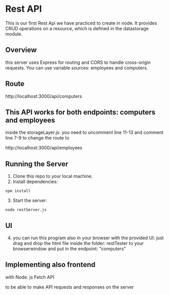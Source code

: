 # Rest API

This is our first Rest Api we have practiced to create in node. It provides CRUD operations on a resource, which is defined in the datastorage module.

## Overview

this server uses Express for routing and CORS to handle cross-origin requests. You can use variable sources: employees and computers.

## Route

http://localhost:3000/api/computers

## This API works for both endpoints: computers and employees

inside the storageLayer.js: you need to uncomment line 11-13 and comment line 7-9
to change the route to

http://localhost:3000/api/employees

## Running the Server

1. Clone this repo to your local machine.
2. Install dependencies:

```shell
npm install
```

3. Start the server:

```shell
node restServer.js
```

## UI

4. you can run this program also in your browser with the provided UI: just drag and drop the html file inside the folder: restTester to your browserwindow and put in the endpoint: "computers"

## Implementing also frontend

with Node. js Fetch API

to be able to make API requests and responses on the server
